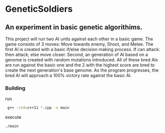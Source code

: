 # GeneticSoldiers
## An experiment in basic genetic algorithims.
This project will run two AI units against each other in a basic game. The game consists of 3 moves: Move towards enemy, Shoot, and Melee. 
The first AI is created with a basic if/else decision making process. If can attack: then attack; else move closer. 
Second, an generation of AI based on a genome is created with random mutations introduced. All of these bred AIs are run against the basic one
and the 2 with the highest score are bred to create the next generation's base genome. 
As the program progresses, the bred AI will approach a 100% victory rate against the basic AI.

### Building
run
```bash
 g++ -std=c++11 *.cpp -o main
```
execute 
```bash
./main
```